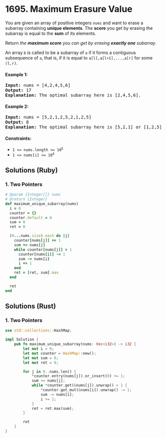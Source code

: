 # 1695. Maximum Erasure Value
You are given an array of positive integers `nums` and want to erase a subarray containing **unique elements**. The **score** you get by erasing the subarray is equal to the **sum** of its elements.

Return *the **maximum score** you can get by erasing **exactly one** subarray*.

An array `b` is called to be a subarray of `a` if it forms a contiguous subsequence of `a`, that is, if it is equal to `a[l],a[l+1],...,a[r]` for some `(l,r)`.

#### Example 1:
<pre>
<strong>Input:</strong> nums = [4,2,4,5,6]
<strong>Output:</strong> 17
<strong>Explanation:</strong> The optimal subarray here is [2,4,5,6].
</pre>

#### Example 2:
<pre>
<strong>Input:</strong> nums = [5,2,1,2,5,2,1,2,5]
<strong>Output:</strong> 8
<strong>Explanation:</strong> The optimal subarray here is [5,2,1] or [1,2,5].
</pre>

#### Constraints:
* <code>1 <= nums.length <= 10<sup>5</sup></code>
* <code>1 <= nums[i] <= 10<sup>4</sup></code>

## Solutions (Ruby)

### 1. Two Pointers
```Ruby
# @param {Integer[]} nums
# @return {Integer}
def maximum_unique_subarray(nums)
  i = 0
  counter = {}
  counter.default = 0
  sum = 0
  ret = 0

  (0...nums.size).each do |j|
    counter[nums[j]] += 1
    sum += nums[j]
    while counter[nums[j]] > 1
      counter[nums[i]] -= 1
      sum -= nums[i]
      i += 1
    end
    ret = [ret, sum].max
  end

  ret
end
```

## Solutions (Rust)

### 1. Two Pointers
```Rust
use std::collections::HashMap;

impl Solution {
    pub fn maximum_unique_subarray(nums: Vec<i32>) -> i32 {
        let mut i = 0;
        let mut counter = HashMap::new();
        let mut sum = 0;
        let mut ret = 0;

        for j in 0..nums.len() {
            *counter.entry(nums[j]).or_insert(0) += 1;
            sum += nums[j];
            while *counter.get(&nums[j]).unwrap() > 1 {
                *counter.get_mut(&nums[i]).unwrap() -= 1;
                sum -= nums[i];
                i += 1;
            }
            ret = ret.max(sum);
        }

        ret
    }
}
```

